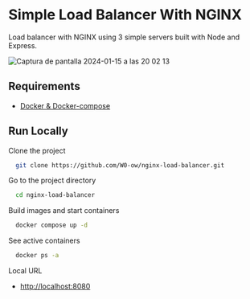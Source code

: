 
# Simple Load Balancer With NGINX

Load balancer with NGINX using 3 simple servers built with Node and Express.

![Captura de pantalla 2024-01-15 a las 20 02 13](https://github.com/W0-ow/nginx-load-balancer/assets/121321031/f1f68531-9dea-43be-a017-202e4d37d109)

## Requirements

 - [Docker & Docker-compose](https://docs.docker.com/compose/install/)

## Run Locally

Clone the project

```bash
  git clone https://github.com/W0-ow/nginx-load-balancer.git
```

Go to the project directory

```bash
  cd nginx-load-balancer
```

Build images and start containers

```bash
  docker compose up -d
```

See active containers

```bash
  docker ps -a
```

Local URL

- [http://localhost:8080](http://localhost:8080)

